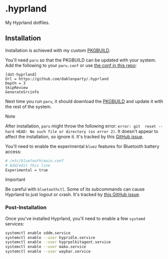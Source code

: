 # .hyprland

My Hyprland dotfiles.

## Installation

Installation is achieved with my custom [PKGBUILD](pkgbuild/PKGBUILD).

You'll need `paru` so that the PKGBUILD can be updated with your system. Add the following to your `paru.conf` or use [the conf in this repo](paru/paru.conf):

```confini
[dot-hyprland]
Url = https://github.com/dablenparty/.hyprland
Depth = 3
SkipReview
GenerateSrcinfo
```

Next time you run `paru`, it should download the [PKGBUILD](pkgbuild/PKGBUILD) and update it with the rest of the system.

> [!NOTE]
> After installation, `paru` might throw the following error: `error: git  reset --hard HEAD: No such file or directory (os error 2)`. It doesn't appear to affect the installation, so ignore it. It's tracked by this [GitHub issue](https://github.com/Morganamilo/paru/issues/1234).

You'll need to enable the experimental `bluez` features for Bluetooth battery access:

```sh
# /etc/bluetooth/main.conf
# Add/edit this line
Experimental = true
```

> [!IMPORTANT]
> Be careful with `bluetoothctl`. Some of its subcommands can cause Hyprland to just logout or crash. It's tracked by [this GitHub issue](https://github.com/bluez/bluez/issues/996).

### Post-Installation

Once you've installed Hyprland, you'll need to enable a few `systemd` services:

```bash
systemctl enable sddm.service
systemctl enable --user hypridle.service
systemctl enable --user hyprpolkitagent.service
systemctl enable --user mako.service
systemctl enable --user waybar.service
```
